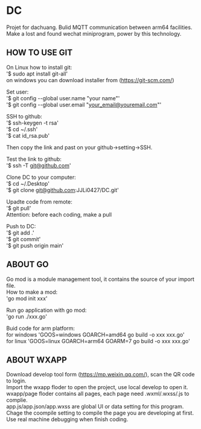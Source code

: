 # DC
Projet for dachuang. Bulid MQTT communication between arm64 facilities. Make a lost and found wechat miniprogram, power by this technology.  

## HOW TO USE GIT 
On Linux how to install git:  
'$ sudo apt install git-all'  
on windows you can download installer from (https://git-scm.com/)  

Set user:  
'$ git config --global user.name "your name"'  
'$ git config --global user.email "your_email@youremail.com"'  

SSH to github:  
'$ ssh-keygen -t rsa'  
'$ cd ~/.ssh'  
'$ cat id_rsa.pub'  

Then copy the link and past on your github->setting->SSH.  

Test the link to github:  
'$ ssh -T git@github.com'  

Clone DC to your computer:  
'$ cd ~/.Desktop'  
'$ git clone git@github.com:JJLi0427/DC.git'  

Upadte code from remote:  
'$ git pull'  
Attention: before each coding, make a pull  

Push to DC:  
'$ git add .'  
'$ git commit'  
'$ git push origin main'

## ABOUT GO
Go mod is a module management tool, it contains the source of your import file.  
How to make a mod:  
'go mod init xxx'  

Run go application with go mod:  
'go run ./xxx.go'  

Buid code for arm platform:  
for windows 'GOOS=windows GOARCH=amd64 go build -o xxx xxx.go'  
for linux 'GOOS=linux GOARCH=arm64 GOARM=7 go build -o xxx xxx.go'

## ABOUT WXAPP
Download develop tool form (https://mp.weixin.qq.com/), scan the QR code to login.  
Import the wxapp floder to open the project, use local develop to open it.  
wxapp/page floder contains all pages, each page need .wxml/.wxss/.js to complie.  
app.js/app.json/app.wxss are global UI or data setting for this program.  
Chage the coompile setting to compile the page you are developing at first.  
Use real machine debugging when finish coding.


